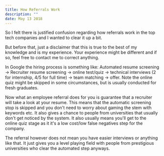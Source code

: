 ```yaml
---
title: How Referrals Work
description: ""
date: May 13 2018
---
```


So I felt there is justified confusion regarding how referrals work in the top 
tech companies and I wanted to clear it up a bit.

But before that, just a disclaimer that this is true to the best of my knowledge
 and is my experience. Your experience might be different and if so, feel free 
 to contact me to correct anything.

In Google the hiring process is something like: Automated resume screening 
-&gt; Recruiter resume screening -&gt; online test/quiz -&gt; 
technical interviews (2 for internship, 4/5 for full time) -&gt; team matching 
-&gt; offer. Note the online quiz might be skipped in some circumstances, but 
is usually conducted for fresh graduates.

Now what an employee referral does for you is guarantee that a recruiter will 
take a look at your resume. This means that the automatic screening stop is 
skipped and you don't need to worry about gaming the stem with keywords etc. 
It also gives a chance to people from universities that usually don't get 
noticed by the system. It also usually means you'll get to the online quiz 
stage as it it's a low cost/low false negatives step for the company.

The referral however does not mean you have easier interviews or anything like 
that. It just gives you a level playing field with people from prestigious 
universities who clear the automated step anyways.
